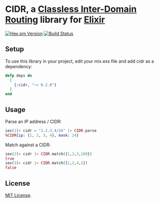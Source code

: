 # CIDR, a [Classless Inter-Domain Routing](https://en.wikipedia.org/wiki/Classless_Inter-Domain_Routing) library for [Elixir](http://www.elixir-lang.org/)

[![Hex.pm Version](http://img.shields.io/hexpm/v/cidr.svg)](https://hex.pm/packages/cidr)
[![Build Status](https://travis-ci.org/c-rack/cidr-elixir.png?branch=master)](https://travis-ci.org/c-rack/cidr-elixir)

## Setup

To use this library in your project, edit your mix.exs file and add cidr as a dependency:

```elixir
defp deps do
  [
    {:cidr, "~> 0.2.0"}
  ]
end
```

## Usage

Parse an IP address / CIDR:
```elixir
iex(1)> cidr = "1.2.3.4/24" |> CIDR.parse
%CIDR{ip: {1, 2, 3, 4}, mask: 24}
```

Match against a CIDR:
```elixir
iex(2)> cidr |> CIDR.match({1,2,3,100})
true
iex(3)> cidr |> CIDR.match({1,2,4,1})
false
```

## License

[MIT License](LICENSE).
